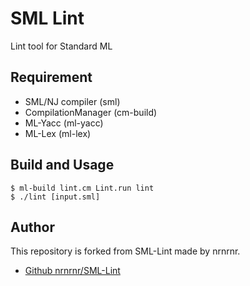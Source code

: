 # SML Lint

Lint tool for Standard ML

## Requirement

- SML/NJ compiler (sml)
- CompilationManager (cm-build)
- ML-Yacc (ml-yacc)
- ML-Lex (ml-lex)

## Build and Usage

```shell
$ ml-build lint.cm Lint.run lint
$ ./lint [input.sml]
```

## Author

This repository is forked from SML-Lint made by nrnrnr.

- [Github nrnrnr/SML-Lint](https://github.com/nrnrnr/SML-Lint)
